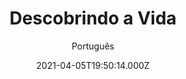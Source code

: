 ---
id: 'f6df27a8-33c1-4180-a6e6-017aed54f916'
type: 'movie' # Filme, Série, Anime
title: "Descobrindo a Vida"
synopsis: ["Quando a namorada de Nick o deixa na formatura, ele tem um colapso colossal na frente de toda a universidade. Ele está convencido de que sua vida acabou, mas seu melhor amigo Shane tem a solução perfeita: três dias em um festival de música épico. Com a ajuda de Amy, Shane tenta convencer Nick a abraçar a música, o caos e a lama.",
]
originalTitle: "The Festival"
date: '2021-04-05T19:50:14.000Z'
update: '2021-04-05T19:50:14.000Z'
releaseDate: '2018-08-14T03:00:00.000Z'
imdb:
  rating: '5.8' # 8.5
  id: '' # tt0470752
duration: '1h 38 Min'
trailer:
  urls: [
    'UT9uBcIqQ28',
  ]
tags: ['1080p']
genre: ['Comédia'] #
quality: 'BluRay' # BluRay, WEB-DL, HDTV, WEB-DL4K, WEB-DLe
format: 'Mkv' # MKV, MP4, TS
audio: 'Português, Inglês' # Dublado, Legendado, Dual Audio, Dub & Leg
subtitle: 'Português' # Português, inglês,
size: '7.90 GB' # 4.8 GB
audioQuality: 10
videoQuality: 10
directors: []
#  - name: 'Lana Wachowski'
#    image: ''
#  - name: 'Lilly Wachowski'
#    image: ''
cast: []
#  - name: 'Keanu Reeves'
#    image: ''
#    characterName: 'Neo'
writers: []
#  - name: ''
#    image: ''
maturityRating:
  age: '' # L , 10, 12, 14, 16, 18
  topics: [''] # Violence, Illegal drugs, Inappropriate Language, Legal Drugs, Sexual Content, Extreme Violence
###########################################
download:
  
  - url: 'magnet:?xt=urn:btih:167961AD073EE47B1561203691608E07D3B14EAB&dn=Descobrindo%20a%20Vida%202019%20%281080p-FULL%29%20LAPUMiA&tr=udp%3a%2f%2ftracker.openbittorrent.com%3a80%2fannounce&tr=udp%3a%2f%2ftracker.opentrackr.org%3a1337%2fannounce'
    resolution: '1080p' # 720p, 1080p, 4K,
    audio: 'Dual Áudio' # Dublado, Legendado, Dual Audio
    size: '' # 4.8 GB
    quality: '' # BluRay, WEB-DL
    format: '' # MKV
images:
  cover: '/assets/movies/descobrindo-a-vida-3.jpg'
  background: '/assets/movies/'
---